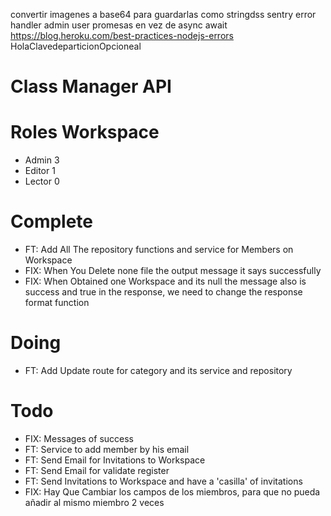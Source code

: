 convertir imagenes a base64 para guardarlas como stringdss
sentry error handler admin 
user promesas en vez de async await
https://blog.heroku.com/best-practices-nodejs-errors
HolaClavedeparticionOpcioneal
# Class Manager API
# Roles Workspace

- Admin 3
- Editor 1
- Lector 0
# Complete
- FT: Add All The repository functions and service for Members on Workspace
- FIX: When You Delete none file the output message it says successfully
- FIX: When Obtained one Workspace and its null the message also is success and true in the response, we need to change the response format function
# Doing
- FT: Add Update route for category and its service and repository
# Todo
- FIX: Messages of success
- FT: Service to add member by his email
- FT: Send Email for Invitations to Workspace
- FT: Send Email for validate register
- FT: Send Invitations to Workspace and have a 'casilla' of invitations
- FIX: Hay Que Cambiar los campos de los miembros, para que no pueda añadir al mismo miembro 2 veces
